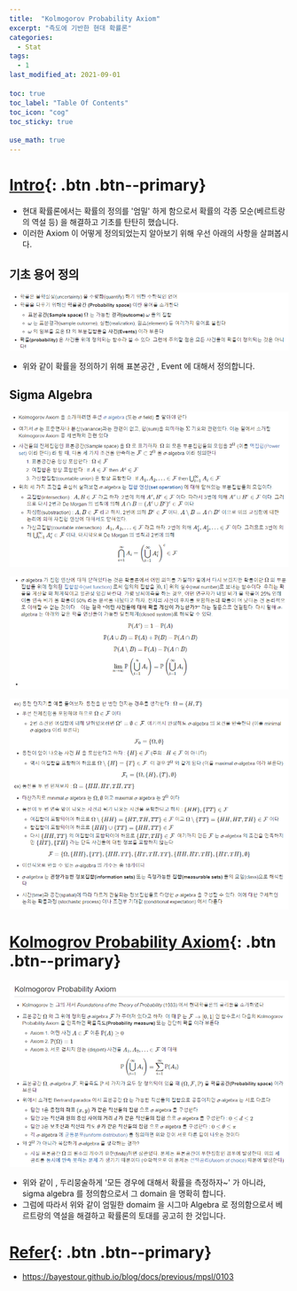 ```yaml
---
title:  "Kolmogorov Probability Axiom"
excerpt: "측도에 기반한 현대 확률론"
categories:
  - Stat
tags:
  - 1
last_modified_at: 2021-09-01

toc: true
toc_label: "Table Of Contents"
toc_icon: "cog"
toc_sticky: true

use_math: true
---
```


# [Intro](#link){: .btn .btn--primary} 

- 현대 확률론에서는 확률의 정의를 '엄밀' 하게 함으로서 확률의 각종 모순(베르트랑 의 역설 등) 을 해결하고 기초를 탄탄히 했습니다.
- 이러한 Axiom 이 어떻게 정의되었는지 알아보기 위해 우선 아래의 사항을 살펴봅시다.

## 기초 용어 정의

![png](/assets/images/Stat/53_1.png)

- 위와 같이 확률을 정의하기 위해 표본공간 , Event 에 대해서 정의합니다.

## Sigma Algebra

![png](/assets/images/Stat/53_2.png)

![png](/assets/images/Stat/53_3.png)

![png](/assets/images/Stat/53_4.png)

# [Kolmogrov Probability Axiom](#link){: .btn .btn--primary} 

![png](/assets/images/Stat/53_5.png)

- 위와 같이 , 두리뭉술하게 '모든 경우에 대해서 확률을 측정하자~' 가 아니라, sigma algebra 를 정의함으로서 그 domain 을 명확히 합니다.
- 그럼에 따라서 위와 같이 엄밀한 domaim 을 시그마 Algebra 로 정의함으로서 베르트랑의 역설을 해결하고 확률론의 토대를 공고히 한 것입니다.

# [Refer](#link){: .btn .btn--primary} 

- https://bayestour.github.io/blog/docs/previous/mpsl/0103

